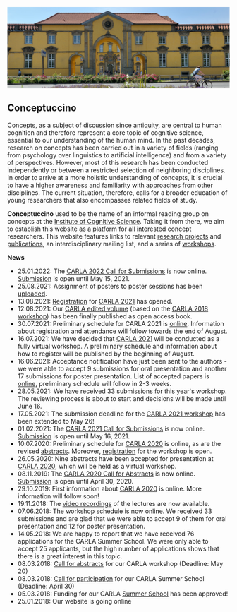 ![main entrance of castle](/files/pictures/schloss_haupteingang.jpg)

## Conceptuccino

Concepts, as a subject of discussion since antiquity, are central to human cognition and therefore represent a core topic of cognitive science, essential to our understanding of the human mind. In the past decades, research on concepts has been carried out in a variety of fields (ranging from psychology over linguistics to artificial intelligence) and from a variety of perspectives. However, most of this research has been conducted independently or between a restricted selection of neighboring disciplines. In order to arrive at a more holistic understanding of concepts, it is crucial to have a higher awareness and familiarity with approaches from other disciplines. The current situation, therefore, calls for a broader education of young researchers that also encompasses related fields of study.

**Conceptuccino** used to be the name of an informal reading group on concepts at the [Institute of Cognitive Science](https://www.ikw.uni-osnabrueck.de/en/home.html). Taking it from there, we aim to establish this website as a platform for all interested concept researchers. This website features links to relevant [research projects](concept_research/research_projects.md) and [publications](concept_research/literature.md), an interdisciplinary mailing list, and a series of [workshops](carla_workshop/the_workshop_series.md).

**News**
- 25.01.2022: The [CARLA 2022 Call for Submissions](carla_workshop/carla_2022.md) is now online. [Submission](https://easychair.org/my/conference?conf=carla2022) is open until May 15, 2021. 
- 25.08.2021: Assignment of posters to poster sessions has been [uploaded](carla_workshop/carla_2021.md).
- 13.08.2021: [Registration](https://summerofknowledge.inf.unibz.it/registration-bosk-2021/) for [CARLA 2021](carla_workshop/carla_2021.md) has opened.
- 12.08.2021: Our [CARLA edited volume](https://link.springer.com/book/10.1007/978-3-030-69823-2) (based on the [CARLA 2018 workshop](carla_workshop/carla_2018.md)) has been finally published as open access book.
- 30.07.2021: Preliminary schedule for CARLA 2021 is [online](carla_workshop/carla_2021.md). Information about registration and attendance will follow towards the end of August.
- 16.07.2021: We have decided that [CARLA 2021](carla_workshop/carla_2021.md) will be conducted as a fully virtual workshop. A preliminary schedule and information about how to register will be published by the beginning of August.
- 16.06.2021: Acceptance notification have just been sent to the authors - we were able to accept 9 submissions for oral presentation and another 17 submissions for poster presentation. List of accepted papers is [online](carla_workshop/carla_2021.md), preliminary schedule will follow in 2-3 weeks.
- 28.05.2021: We have received 33 submissions for this year's workshop. The reviewing process is about to start and decisions will be made until June 16.
- 17.05.2021: The submission deadline for the [CARLA 2021 workshop](carla_workshop/carla_2021.md) has been extended to May 26!
- 01.02.2021: The [CARLA 2021 Call for Submissions](carla_workshop/carla_2021.md) is now online. [Submission](https://easychair.org/conferences/?conf=carla2021) is open until May 16, 2021.
- 10.07.2020: Preliminary schedule for [CARLA 2020](carla_workshop/carla_2020.md) is online, as are the revised [abstracts](https://openreview.net/group?id=conceptuccino.uni-osnabrueck.de/CARLA/2020/Workshop). Moreover, [registration](https://summerofknowledge.inf.unibz.it/registration/) for the workshop is open.
- 26.05.2020: Nine abstracts have been accepted for presentation at [CARLA 2020](carla_workshop/carla_2020.md), which will be held as a virtual workshop.
- 08.11.2019: The [CARLA 2020 Call for Abstracts](carla_workshop/carla_2020.md) is now online. [Submission](https://openreview.net/group?id=conceptuccino.uni-osnabrueck.de/CARLA/2020/Workshop) is open until April 30, 2020.
- 29.10.2019: First information about [CARLA 2020](carla_workshop/carla_2020.md) is online. More information will follow soon!
- 19.11.2018: The [video recordings](carla_summer_school/video_recordings.md) of the lectures are now available.
- 07.06.2018: The workshop schedule is now online. We received 33 submissions and are glad that we were able to accept 9 of them for oral presentation and 12 for poster presentation.
- 14.05.2018: We are happy to report that we have received 76 applications for the CARLA Summer School. We were only able to accept 25 applicants, but the high number of applications shows that there is a great interest in this topic.
- 08.03.2018: [Call for abstracts](carla_workshop/carla_2018.md) for our CARLA workshop (Deadline: May 20)
- 08.03.2018: [Call for participation](carla_summer_school/call_for_participation.md) for our CARLA Summer School (Deadline: April 30)
- 05.03.2018: Funding for our CARLA [Summer School](carla_summer_school/overview.md) has been approved!
- 25.01.2018: Our website is going online
